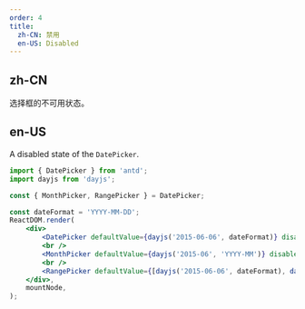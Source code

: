```yaml
---
order: 4
title:
  zh-CN: 禁用
  en-US: Disabled
---
```


## zh-CN

选择框的不可用状态。

## en-US

A disabled state of the `DatePicker`.

```jsx
import { DatePicker } from 'antd';
import dayjs from 'dayjs';

const { MonthPicker, RangePicker } = DatePicker;

const dateFormat = 'YYYY-MM-DD';
ReactDOM.render(
	<div>
		<DatePicker defaultValue={dayjs('2015-06-06', dateFormat)} disabled />
		<br />
		<MonthPicker defaultValue={dayjs('2015-06', 'YYYY-MM')} disabled />
		<br />
		<RangePicker defaultValue={[dayjs('2015-06-06', dateFormat), dayjs('2015-06-06', dateFormat)]} disabled />
	</div>,
	mountNode,
);
```
